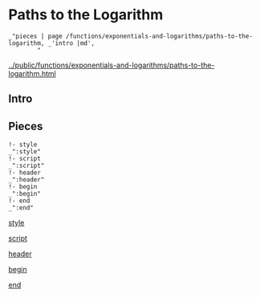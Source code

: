# Paths to the Logarithm

    _"pieces | page /functions/exponentials-and-logarithms/paths-to-the-logarithm, _'intro |md',
            "

[../public/functions/exponentials-and-logarithms/paths-to-the-logarithm.html](# "save:")


## Intro

## Pieces

    !- style
    _":style"
    !- script
    _":script"
    !- header
    _":header"
    !- begin
    _":begin"
    !- end
    _":end"

[style]() 

[script]()

[header]()

[begin]()

[end]()

